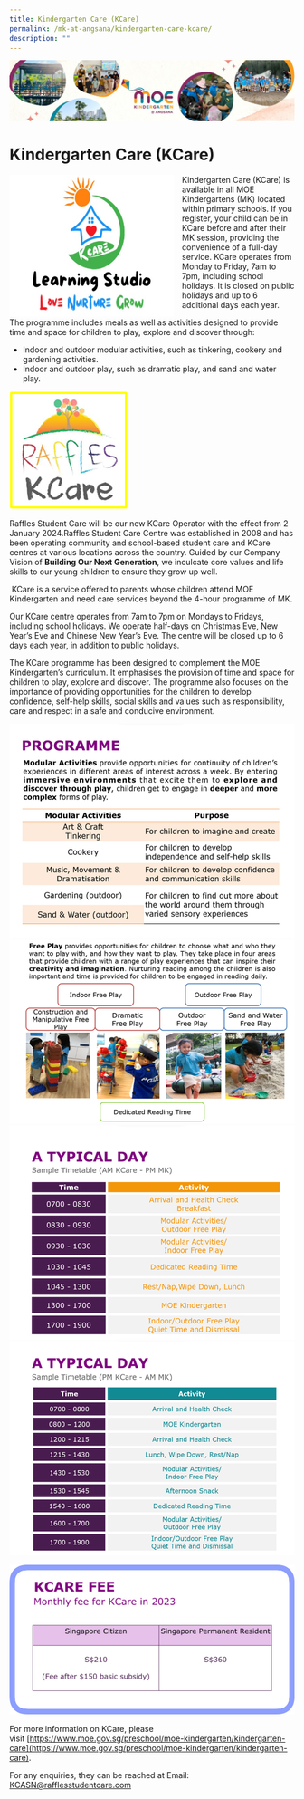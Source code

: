 ```yaml
---
title: Kindergarten Care (KCare)
permalink: /mk-at-angsana/kindergarten-care-kcare/
description: ""
---
```

![](/images/MK-Angsana.jpg)


Kindergarten Care (KCare)
=========================


<img src="/images/KCare.jpg" style="width:290px;height:250px;margin-right:15px;" align="left"> Kindergarten Care (KCare) is available in all MOE Kindergartens (MK) located within primary schools. If you register, your child can be in KCare before and after their MK session, providing the convenience of a full-day service. KCare operates from Monday to Friday, 7am to 7pm, including school holidays. It is closed on public holidays and up to 6 additional days each year.


The programme includes meals as well as activities designed to provide time and space for children to play, explore and discover through:

*   Indoor and outdoor modular activities, such as tinkering, cookery and gardening activities.
*   Indoor and outdoor play, such as dramatic play, and sand and water play.

![](/images/raffles%20k%20care.png)

      

Raffles Student Care will be our new KCare Operator with the effect from 2 January 2024.Raffles Student Care Centre was established in 2008 and has been operating community and school-based student care and KCare centres at various locations across the country. Guided by our Company Vision of **Building Our Next Generation**, we inculcate core values and life skills to our young children to ensure they grow up well.

&nbsp;KCare is a service offered to parents whose children attend MOE Kindergarten and need care services beyond the 4-hour programme of MK.

Our KCare centre operates from 7am to 7pm on Mondays to Fridays, including school holidays. We operate half-days on Christmas Eve, New Year’s Eve and Chinese New Year’s Eve. The centre will be closed up to 6 days each year, in addition to public holidays.

The KCare programme has been designed to complement the MOE Kindergarten’s curriculum. It emphasises the provision of time and space for children to play, explore and discover. The programme also focuses on the importance of providing opportunities for the children to develop confidence, self-help skills, social skills and values such as responsibility, care and respect in a safe and conducive environment.


![](/images/MK@Angsana/mkprogramme.png)
![](/images/MK@Angsana/mkfreeplay.png)
![](/images/MK@Angsana/mktypicalday.png)
![](/images/MK@Angsana/mktypicalday2.png)

![](/images/MK@Angsana/KCare%20Fee.jpeg)

For more information on KCare, please visit&nbsp;[https://www.moe.gov.sg/preschool/moe-kindergarten/kindergarten-care](https://www.moe.gov.sg/preschool/moe-kindergarten/kindergarten-care).

        
For any enquiries, they can be reached at
Email: KCASN@rafflesstudentcare.com